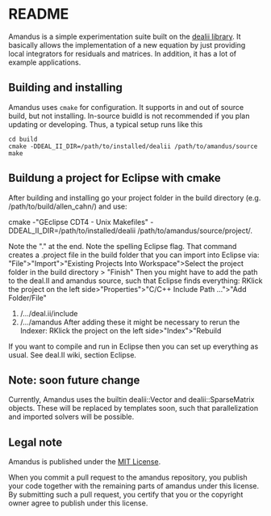 # README

Amandus is a simple experimentation suite built on the [dealii
library](http://www.dealii.org). It basically allows the
implementation of a new equation by just providing local integrators
for residuals and matrices. In addition, it has a lot of example
applications.

## Building and installing

Amandus uses `cmake` for configuration. It supports in and out of source build, but not installing. In-source buidld is not recommended if you plan updating or developing. Thus, a typical setup runs like this 
```
cd build
cmake -DDEAL_II_DIR=/path/to/installed/dealii /path/to/amandus/source
make
```

## Buildung a project for Eclipse with cmake
After building and installing go your project folder in the build directory (e.g. /path/to/build/allen_cahn/) and use:

cmake -"GEclipse CDT4 - Unix Makefiles" -DDEAL_II_DIR=/path/to/installed/dealii /path/to/amandus/source/project/. 

Note the "." at the end. Note the spelling Eclipse flag. 
That command creates a .project file in the build folder that you can import into Eclipse via: 
"File">"Import">"Existing Projects Into Workspace">Select the project folder in the build directory > "Finish"
Then you might have to add the path to the deal.II and amandus source, such that Eclipse finds everything:
RKlick the project on the left side>"Properties">"C/C++ Include Path ...">"Add Folder/File"
1) /.../deal.ii/include
2) /.../amandus
After adding these it might be necessary to rerun the Indexer:
RKlick the project on the left side>"Index">"Rebuild

If you want to compile and run in Eclipse then you can set up everything as usual. See deal.II wiki, section Eclipse.



## Note: soon future change

Currently, Amandus uses the builtin dealii::Vector and
dealii::SparseMatrix objects. These will be replaced by templates
soon, such that parallelization and imported solvers will be possible.

## Legal note

Amandus is published under the [MIT License](./LICENSE.md).

When you commit a pull request to the amandus repository, you publish
your code together with the remaining parts of amandus under this
license. By submitting such a pull request, you certify that you or
the copyright owner agree to publish under this license.
